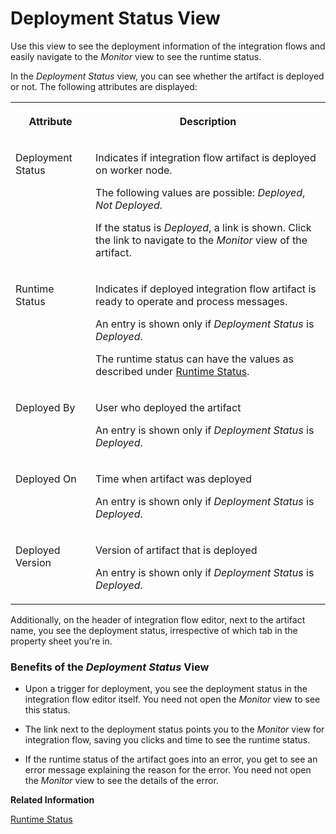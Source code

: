 <!-- loio40add8788c294273bfbcf671ab0efe15 -->

# Deployment Status View

Use this view to see the deployment information of the integration flows and easily navigate to the *Monitor* view to see the runtime status.

In the *Deployment Status* view, you can see whether the artifact is deployed or not. The following attributes are displayed:


<table>
<tr>
<th valign="top">

Attribute



</th>
<th valign="top">

Description



</th>
</tr>
<tr>
<td valign="top">

Deployment Status



</td>
<td valign="top">

Indicates if integration flow artifact is deployed on worker node.

The following values are possible: *Deployed*, *Not Deployed*.

If the status is *Deployed*, a link is shown. Click the link to navigate to the *Monitor* view of the artifact.



</td>
</tr>
<tr>
<td valign="top">

Runtime Status



</td>
<td valign="top">

Indicates if deployed integration flow artifact is ready to operate and process messages.

An entry is shown only if *Deployment Status* is *Deployed*.

The runtime status can have the values as described under [Runtime Status](../Operations/runtime-status-c14a7b1.md).



</td>
</tr>
<tr>
<td valign="top">

Deployed By



</td>
<td valign="top">

User who deployed the artifact

An entry is shown only if *Deployment Status* is *Deployed*.



</td>
</tr>
<tr>
<td valign="top">

Deployed On



</td>
<td valign="top">

Time when artifact was deployed

An entry is shown only if *Deployment Status* is *Deployed*.



</td>
</tr>
<tr>
<td valign="top">

Deployed Version



</td>
<td valign="top">

Version of artifact that is deployed

An entry is shown only if *Deployment Status* is *Deployed*.



</td>
</tr>
</table>

Additionally, on the header of integration flow editor, next to the artifact name, you see the deployment status, irrespective of which tab in the property sheet you're in.





### Benefits of the *Deployment Status* View

-   Upon a trigger for deployment, you see the deployment status in the integration flow editor itself. You need not open the *Monitor* view to see this status.

-   The link next to the deployment status points you to the *Monitor* view for integration flow, saving you clicks and time to see the runtime status.

-   If the runtime status of the artifact goes into an error, you get to see an error message explaining the reason for the error. You need not open the *Monitor* view to see the details of the error.


**Related Information**  


[Runtime Status](../Operations/runtime-status-c14a7b1.md "Indicates if a deployed artifact is ready to operate.")

